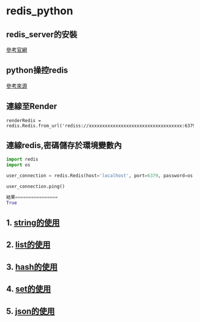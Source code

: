 # redis_python
## redis_server的安裝
[參考官網](https://redis.io/docs/getting-started/installation/)

## python操控redis
[參考來源](https://redis.readthedocs.io/en/stable/examples.html)

## 連線至Render

```
renderRedis = redis.Redis.from_url('rediss://xxxxxxxxxxxxxxxxxxxxxxxxxxxxxxxxxxx:6379')
```

## 連線redis,密碼儲存於環境變數內

```python
import redis
import os

user_connection = redis.Redis(host='localhost', port=6379, password=os.environ['REDIS_HOST_PASSWORD'], decode_responses=True)

user_connection.ping()

結果================
True
```

## 1. [string的使用](./String的使用/)
## 2. [list的使用](./list的使用/)
## 3. [hash的使用](./hash的使用/)
## 4. [set的使用](./set的使用/)
## 5. [json的使用](./json的使用/)

